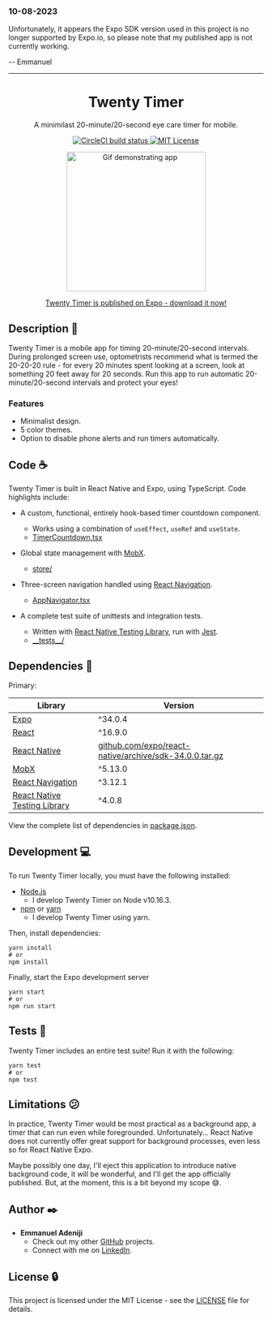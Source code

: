 ### 10-08-2023

Unfortunately, it appears the Expo SDK version used in this project is no longer supported by Expo.io, so please note that my published app is not currently working.

-- Emmanuel

---

<h1 align="center">Twenty Timer</h1>
<p align="center">
  A minimilast 20-minute/20-second eye care timer for mobile.
</p>
<p align="center">
  <a href="https://circleci.com/gh/bdbaraban/twenty-timer">
    <img
      src="https://circleci.com/gh/bdbaraban/twenty-timer.svg?style=svg"
      alt="CircleCI build status"
    />
  </a>
  <a href="https://opensource.org/licenses/MIT">
    <img
      src="https://img.shields.io/badge/License-MIT-yellow.svg"
      alt="MIT License"
    />
  </a>
</p>

<p align="center">
  <img
    src="https://github.com/bdbaraban/twenty-timer/blob/master/src/assets/demo.gif"
    alt="Gif demonstrating app"
    width="275"
  />
</p>

<p align="center">
  <a href="https://expo.io/@bdbaraban/twenty-timer">
    Twenty Timer is published on Expo - download it now!
  </a>
</p>

## Description :speech_balloon:

Twenty Timer is a mobile app for timing 20-minute/20-second intervals. During
prolonged screen use, optometrists recommend what is termed the 20-20-20 rule -
for every 20 minutes spent looking at a screen, look at something 20 feet
away for 20 seconds. Run this app to run automatic 20-minute/20-second intervals and
protect your eyes!

### Features

- Minimalist design.
- 5 color themes.
- Option to disable phone alerts and run timers automatically.

## Code :coffee:

Twenty Timer is built in React Native and Expo, using TypeScript. Code highlights include:

- A custom, functional, entirely hook-based timer countdown component.

  - Works using a combination of `useEffect`, `useRef` and `useState`.
  - [TimerCountdown.tsx](./components/TimerCountdown.tsx)

- Global state management with [MobX](https://mobx.js.org/).

  - [store/](./store)

- Three-screen navigation handled using [React Navigation](https://reactnavigation.org/).

  - [AppNavigator.tsx](./AppNavigator.tsx)

- A complete test suite of unittests and integration tests.

  - Written with [React Native Testing Library](https://www.native-testing-library.com/), run with [Jest](https://jestjs.io/).
  - [\_\_tests\_\_/](./__tests__)

## Dependencies :couple:

Primary:

| Library                                                                 | Version                                                                                                                  |
| ----------------------------------------------------------------------- | ------------------------------------------------------------------------------------------------------------------------ |
| [Expo](https://expo.io/)                                                | ^34.0.4                                                                                                                  |
| [React](https://reactjs.org/)                                           | ^16.9.0                                                                                                                  |
| [React Native](https://facebook.github.io/react-native/)                | [github.com/expo/react-native/archive/sdk-34.0.0.tar.gz](https://github.com/expo/react-native/archive/sdk-34.0.0.tar.gz) |
| [MobX](https://mobx.js.org/)                                            | ^5.13.0                                                                                                                  |
| [React Navigation](https://reactnavigation.org/)                        | ^3.12.1                                                                                                                  |
| [React Native Testing Library](https://www.native-testing-library.com/) | ^4.0.8                                                                                                                   |

View the complete list of dependencies in [package.json](./package.json).

## Development :computer:

To run Twenty Timer locally, you must have the following installed:

- [Node.js](https://nodejs.org/en/)
  - I develop Twenty Timer on Node v10.16.3.
- [npm](https://www.npmjs.com/) or [yarn](https://yarnpkg.com/en/)
  - I develop Twenty Timer using yarn.

Then, install dependencies:

```
yarn install
# or
npm install
```

Finally, start the Expo development server

```
yarn start
# or
npm run start
```

## Tests :triangular_ruler:

Twenty Timer includes an entire test suite! Run it with the following:

```
yarn test
# or
npm test
```

## Limitations :confused:

In practice, Twenty Timer would be most practical as a background app, a timer that can run even while foregrounded. Unfortunately... React Native does not currently offer great support for background processes, even less so for React Native Expo.

Maybe possibly one day, I'll eject this application to introduce native background code, it will be wonderful, and I'll get the app officially published. But, at the moment, this is a bit beyond my scope :sweat_smile:.

## Author :black_nib:

- **Emmanuel Adeniji**
  - Check out my other [GitHub](https://github.com/fabuloz) projects.
  - Connect with me on [LinkedIn](https://linkedin.com/in/emmanuel-adeniji).
  

## License :lock:

This project is licensed under the MIT License - see the [LICENSE](./LICENSE) file for details.
